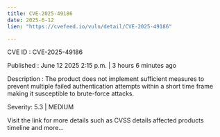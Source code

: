 ```yaml
---
title: CVE-2025-49186
date: 2025-6-12
lien: "https://cvefeed.io/vuln/detail/CVE-2025-49186"

---
```


CVE ID : CVE-2025-49186

Published :  June 12
2025
2:15 p.m. | 3 hours
6 minutes ago

Description : The product does not implement sufficient measures to prevent multiple failed authentication attempts within a short time frame
making it susceptible to brute-force attacks.

Severity: 5.3 | MEDIUM

Visit the link for more details
such as CVSS details
affected products
timeline
and more...
